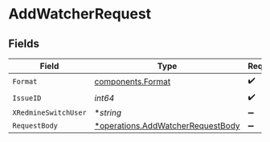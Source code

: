 # AddWatcherRequest


## Fields

| Field                                                                                 | Type                                                                                  | Required                                                                              | Description                                                                           | Example                                                                               |
| ------------------------------------------------------------------------------------- | ------------------------------------------------------------------------------------- | ------------------------------------------------------------------------------------- | ------------------------------------------------------------------------------------- | ------------------------------------------------------------------------------------- |
| `Format`                                                                              | [components.Format](../../models/components/format.md)                                | :heavy_check_mark:                                                                    | N/A                                                                                   |                                                                                       |
| `IssueID`                                                                             | *int64*                                                                               | :heavy_check_mark:                                                                    | N/A                                                                                   |                                                                                       |
| `XRedmineSwitchUser`                                                                  | **string*                                                                             | :heavy_minus_sign:                                                                    | N/A                                                                                   | jsmith                                                                                |
| `RequestBody`                                                                         | [*operations.AddWatcherRequestBody](../../models/operations/addwatcherrequestbody.md) | :heavy_minus_sign:                                                                    | N/A                                                                                   |                                                                                       |